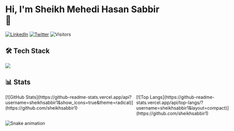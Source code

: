 # Hi, I'm Sheikh Mehedi Hasan Sabbir 👋

[![LinkedIn](https://img.shields.io/badge/LinkedIn-0077B5?style=for-the-badge&logo=linkedin&logoColor=white)](https://linkedin.com/in/yourusername)
[![Twitter](https://img.shields.io/badge/Twitter-1DA1F2?style=for-the-badge&logo=twitter&logoColor=white)](https://twitter.com/yourusername)
![Visitors](https://visitor-badge.glitch.me/badge?page_id=yourusername.yourusername)

## 🛠️ Tech Stack
<img src="https://skillicons.dev/icons?i=react,nodejs,python,git,aws" />

## 📊 Stats

<div style="display: flex; gap: 10px;">
  <div>
    [![GitHub Stats](https://github-readme-stats.vercel.app/api?username=sheikhsabbir1&show_icons=true&theme=radical)](https://github.com/sheikhsabbir1)
  </div>
  <div>
    [![Top Langs](https://github-readme-stats.vercel.app/api/top-langs/?username=sheikhsabbir1&layout=compact)](https://github.com/sheikhsabbir1)
  </div>
</div>

![Snake animation](https://github.com/sheikhsabbir1/sheikhsabbir1/blob/output/github-contribution-grid-snake.svg)
